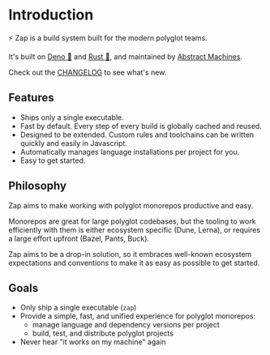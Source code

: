 # Introduction

⚡ Zap is a build system built for the modern polyglot teams.

It's built on [Deno 🦕](https://deno.land) and [Rust 🦀](https://rust-lang.org),
and maintained by [Abstract Machines](https://github.com/AbstractMachinesLab).

Check out the [CHANGELOG](./changelog/v0.4.1.md) to see what's new.

## Features

* Ships only a single executable.
* Fast by default. Every step of every build is globally cached and reused.
* Designed to be extended. Custom rules and toolchains can be written quickly
  and easily in Javascript.
* Automatically manages language installations per project for you.
* Easy to get started.

## Philosophy

Zap aims to make working with polyglot monorepos productive and easy.

Monorepos are great for large polyglot codebases, but the tooling to work
efficiently with them is either ecosystem specific (Dune, Lerna), or requires a
large effort upfront (Bazel, Pants, Buck).

Zap aims to be a drop-in solution, so it embraces well-known ecosystem
expectations and conventions to make it as easy as possible to get started.

## Goals

* Only ship a single executable (`zap`)
* Provide a simple, fast, and unified experience for polyglot monorepos:
  * manage language and dependency versions per project
  * build, test, and distribute polyglot projects
* Never hear "it works on my machine" again
